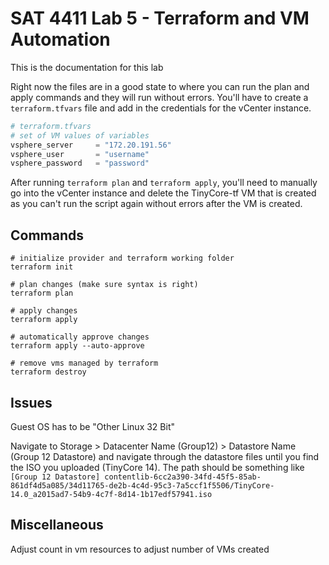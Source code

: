 # SAT 4411 Lab 5 - Terraform and VM Automation

This is the documentation for this lab

Right now the files are in a good state to where you can run the plan and apply commands and they will run without errors. You'll have to create a `terraform.tfvars` file and add in the credentials for the vCenter instance.

```tf
# terraform.tfvars
# set of VM values of variables
vsphere_server     = "172.20.191.56"
vsphere_user       = "username"
vsphere_password   = "password"
```

After running `terraform plan` and `terraform apply`, you'll need to manually go into the vCenter instance and delete the TinyCore-tf VM that is created as you can't run the script again without errors after the VM is created.

## Commands

```
# initialize provider and terraform working folder
terraform init

# plan changes (make sure syntax is right)
terraform plan

# apply changes
terraform apply

# automatically approve changes
terraform apply --auto-approve

# remove vms managed by terraform
terraform destroy
```

## Issues

Guest OS has to be "Other Linux 32 Bit"

Navigate to Storage > Datacenter Name (Group12) > Datastore Name (Group 12 Datastore) and navigate through the datastore files until you find the ISO you uploaded (TinyCore 14). The path should be something like `[Group 12 Datastore] contentlib-6cc2a390-34fd-45f5-85ab-861df4d5a085/34d11765-de2b-4c4d-95c3-7a5ccf1f5506/TinyCore-14.0_a2015ad7-54b9-4c7f-8d14-1b17edf57941.iso`

## Miscellaneous

Adjust count in vm resources to adjust number of VMs created
